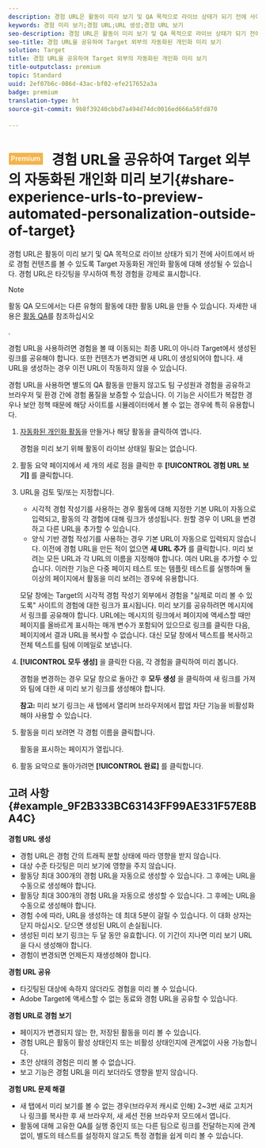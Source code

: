 ```yaml
---
description: 경험 URL은 활동이 미리 보기 및 QA 목적으로 라이브 상태가 되기 전에 사이트에서 바로 경험 컨텐츠를 볼 수 있도록 Target 자동화된 개인화 활동에 대해 생성될 수 있습니다. 경험 URL은 타깃팅을 무시하여 특정 경험을 강제로 표시합니다.
keywords: 경험 미리 보기;경험 URL;URL 생성;경험 URL 보기
seo-description: 경험 URL은 활동이 미리 보기 및 QA 목적으로 라이브 상태가 되기 전에 사이트에서 바로 경험 컨텐츠를 볼 수 있도록 Target 자동화된 개인화 활동에 대해 생성될 수 있습니다. 경험 URL은 타깃팅을 무시하여 특정 경험을 강제로 표시합니다.
seo-title: 경험 URL을 공유하여 Target 외부의 자동화된 개인화 미리 보기
solution: Target
title: 경험 URL을 공유하여 Target 외부의 자동화된 개인화 미리 보기
title-outputclass: premium
topic: Standard
uuid: 2ef07b6c-086d-43ac-bf02-efe217652a3a
badge: premium
translation-type: ht
source-git-commit: 9b8f39240cbbd7a494d74dc0016ed666a58fd870

---
```



# ![PREMIUM](/help/assets/premium.png) 경험 URL을 공유하여 Target 외부의 자동화된 개인화 미리 보기{#share-experience-urls-to-preview-automated-personalization-outside-of-target}

경험 URL은 활동이 미리 보기 및 QA 목적으로 라이브 상태가 되기 전에 사이트에서 바로 경험 컨텐츠를 볼 수 있도록 Target 자동화된 개인화 활동에 대해 생성될 수 있습니다. 경험 URL은 타깃팅을 무시하여 특정 경험을 강제로 표시합니다.

>[!NOTE]
>
>활동 QA 모드에서는 다른 유형의 활동에 대한 활동 URL을 만들 수 있습니다. 자세한 내용은 [활동 QA](../../c-activities/c-activity-qa/activity-qa.md#concept_9329EF33DE7D41CA9815C8115DBC4E40)를 참조하십시오

.

경험 URL을 사용하려면 경험을 볼 때 이동되는 최종 URL이 아니라 Target에서 생성된 링크를 공유해야 합니다. 또한 컨텐츠가 변경되면 새 URL이 생성되어야 합니다. 새 URL을 생성하는 경우 이전 URL이 작동하지 않을 수 있습니다.

경험 URL을 사용하면 별도의 QA 활동을 만들지 않고도 팀 구성원과 경험을 공유하고 브라우저 및 환경 간에 경험 품질을 보증할 수 있습니다. 이 기능은 사이트가 복잡한 경우나 보안 정책 때문에 해당 사이트를 시뮬레이터에서 볼 수 없는 경우에 특히 유용합니다.

1. [자동화된 개인화 활동](../../c-activities/t-automated-personalization/create-ap-activity.md#task_8AAF837796D74CF893CA2F88BA1491C9)을 만들거나 해당 활동을 클릭하여 엽니다.

   경험을 미리 보기 위해 활동이 라이브 상태일 필요는 없습니다.
1. 활동 요약 페이지에서 세 개의 세로 점을 클릭한 후 **[!UICONTROL 경험 URL 보기]** 를 클릭합니다.
1. URL을 검토 및/또는 지정합니다.

   * 시각적 경험 작성기를 사용하는 경우 활동에 대해 지정한 기본 URL이 자동으로 입력되고, 활동의 각 경험에 대해 링크가 생성됩니다. 원할 경우 이 URL을 변경하고 다른 URL을 추가할 수 있습니다.
   * 양식 기반 경험 작성기를 사용하는 경우 기본 URL이 자동으로 입력되지 않습니다. 이전에 경험 URL을 만든 적이 없으면 **새 URL 추가** 를 클릭합니다. 미리 보려는 모든 URL과 각 URL의 이름을 지정해야 합니다.
   여러 URL을 추가할 수 있습니다. 이러한 기능은 다중 페이지 테스트 또는 템플릿 테스트를 실행하며 둘 이상의 페이지에서 활동을 미리 보려는 경우에 유용합니다.

   모달 창에는 Target의 시각적 경험 작성기 외부에서 경험을 &quot;실제로 미리 볼 수 있도록&quot; 사이트의 경험에 대한 링크가 표시됩니다. 미리 보기를 공유하려면 메시지에서 링크를 공유해야 합니다. URL에는 메시지의 링크에서 페이지에 액세스할 때만 페이지를 올바르게 표시하는 매개 변수가 포함되어 있으므로 링크를 클릭한 다음, 페이지에서 결과 URL을 복사할 수 없습니다. 대신 모달 창에서 텍스트를 복사하고 전체 텍스트를 팀에 이메일로 보냅니다.
1. **[!UICONTROL 모두 생성]** 을 클릭한 다음, 각 경험을 클릭하여 미리 봅니다.

   경험을 변경하는 경우 모달 창으로 돌아간 후 **모두 생성** 을 클릭하여 새 링크를 가져와 팀에 대한 새 미리 보기 링크를 생성해야 합니다.

   **참고:** 미리 보기 링크는 새 탭에서 열리며 브라우저에서 팝업 차단 기능을 비활성화해야 사용할 수 있습니다.

1. 활동을 미리 보려면 각 경험 이름을 클릭합니다.

   활동을 표시하는 페이지가 열립니다.
1. 활동 요약으로 돌아가려면 **[!UICONTROL 완료]** 를 클릭합니다.

## 고려 사항 {#example_9F2B333BC63143FF99AE331F57E8BA4C}

**경험 URL 생성**

* 경험 URL은 경험 간의 트래픽 분할 상태에 따라 영향을 받지 않습니다.
* 대상 수준 타깃팅은 미리 보기에 영향을 주지 않습니다.
* 활동당 최대 300개의 경험 URL을 자동으로 생성할 수 있습니다. 그 후에는 URL을 수동으로 생성해야 합니다.
* 활동당 최대 300개의 경험 URL을 자동으로 생성할 수 있습니다. 그 후에는 URL을 수동으로 생성해야 합니다.
* 경험 수에 따라, URL을 생성하는 데 최대 5분이 걸릴 수 있습니다. 이 대화 상자는 닫지 마십시오. 닫으면 생성된 URL이 손실됩니다.
* 생성된 미리 보기 링크는 두 달 동안 유효합니다. 이 기간이 지나면 미리 보기 URL을 다시 생성해야 합니다.
* 경험이 변경되면 언제든지 재생성해야 합니다.

**경험 URL 공유**

* 타깃팅된 대상에 속하지 않더라도 경험을 미리 볼 수 있습니다.
* Adobe Target에 액세스할 수 없는 동료와 경험 URL을 공유할 수 있습니다.

**경험 URL로 경험 보기**

* 페이지가 변경되지 않는 한, 저장된 활동을 미리 볼 수 있습니다.
* 경험 URL은 활동이 활성 상태인지 또는 비활성 상태인지에 관계없이 사용 가능합니다.
* 초안 상태의 경험은 미리 볼 수 없습니다.
* 보고 기능은 경험 URL을 미리 보더라도 영향을 받지 않습니다.

**경험 URL 문제 해결**

* 새 탭에서 미리 보기를 볼 수 없는 경우(브라우저 캐시로 인해) 2~3번 새로 고치거나 링크를 복사한 후 새 브라우저, 새 세션 전용 브라우저 모드에서 엽니다.
* 활동에 대해 고유한 QA를 실행 중인지 또는 다른 팀으로 링크를 전달하는지에 관계없이, 별도의 테스트를 설정하지 않고도 특정 경험을 쉽게 미리 볼 수 있습니다.

